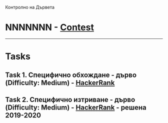 Контролно на Дървета
# NNNNNNN - [Contest](<https://www.hackerrank.com/contests/sda-2020-2021-test6-dbr8t-r/challenges>)

---

# Tasks

## Task 1. Специфично обхождане - дърво (Difficulty: Medium) - [HackerRank](<https://www.hackerrank.com/contests/sda-2020-2021-test6-dbr8t-r/challenges/traversal-level-order>)

## Task 2. Специфично изтриване - дърво (Difficulty: Medium) - [HackerRank](<https://www.hackerrank.com/contests/sda-2020-2021-test6-dbr8t-r/challenges/challenge-2720>) - решена 2019-2020
